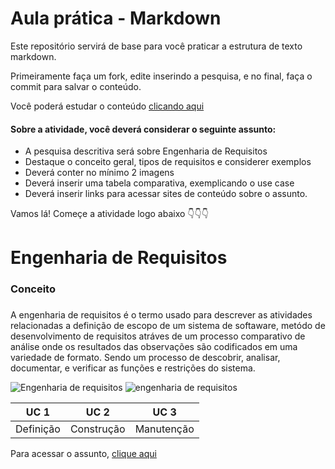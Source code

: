 # Aula prática - Markdown

Este repositório servirá de base para você praticar a estrutura de texto markdown. 

Primeiramente faça um fork, edite inserindo a pesquisa, e no final, faça o commit para salvar o conteúdo.

Você poderá estudar o conteúdo [clicando aqui](https://docs.pipz.com/central-de-ajuda/learning-center/guia-basico-de-markdown#open)

#### Sobre a atividade, você deverá considerar o seguinte assunto:

- A pesquisa descritiva será sobre Engenharia de Requisitos
- Destaque o conceito geral, tipos de requisitos e considerer exemplos
- Deverá conter no mínimo 2 imagens
- Deverá inserir uma tabela comparativa, exemplicando o use case
- Deverá inserir links para acessar sites de conteúdo sobre o assunto.


 Vamos lá! Começe a atividade logo abaixo 👇👇👇

# Engenharia de Requisitos
### Conceito

###

A engenharia de requisitos é o termo usado para descrever as atividades relacionadas a definição de escopo de um sistema de softaware,  metódo de desenvolvimento de requisitos atráves de um processo comparativo de análise onde os resultados das observações são codificados em uma variedade de formato. Sendo um processo de descobrir, analisar, documentar, e verificar as funções e restrições do sistema.

![Engenharia de requisitos](https://encrypted-tbn0.gstatic.com/images?q=tbn:ANd9GcT_gGeV6_WKT_gzm0RO6LcR5dXnsolJnAS01A&usqp=CAU) ![engenharia de requisitos](https://encrypted-tbn0.gstatic.com/images?q=tbn:ANd9GcRvB9gAJMsvnsP_SbSYRdgQwj7y9ya6R5jHIw&usqp=CAU)

UC 1     | UC 2       | UC 3
-------- |------      |-----
Definição| Construção | Manutenção

Para acessar o assunto, [clique aqui](https://www.monitoratec.com.br/blog/servico-de-engenharia-de-requisitos/)
